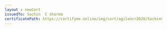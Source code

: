 ```yaml
--- 
layout : newCert 
issuedTo: Sachin  C sharma 
certificatePath: https://certifyme.online/img/cert/agilencr2020/SachinCsharma_71d97.png
--- 
```

